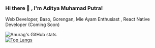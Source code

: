 ### Hi there 👋 , I'm Aditya Muhamad Putra!

Web Developer, Baso, Gorengan, Mie Ayam Enthusiast , React Native Developer (Coming Soon)

<!--
**adityamputra27/adityamputra27** is a ✨ _special_ ✨ repository because its `README.md` (this file) appears on your GitHub profile.

Here are some ideas to get you started:

🔭 I’m currently working on Madtive Studio as Junior Web Developer
🌱 I’m currently learning Docker, Lumen, Typescript, React and TailwindCSS
- 👯 I’m looking to collaborate on ...
- 🤔 I’m looking for help with ...
- 💬 Ask me about ...
- 📫 How to reach me: ...
- 😄 Pronouns: ...
- ⚡ Fun fact: ...
💕 Love Laravel & Vue JS so much.
-->
![Anurag's GitHub stats](https://github-readme-stats.vercel.app/api?username=adityamputra27&show_icons=true)
<br>
[![Top Langs](https://github-readme-stats.vercel.app/api/top-langs/?username=adityamputra27)](https://github.com/adityamputra27/github-readme-stats)
<!-- <img src="https://github-readme-stats.vercel.app/api/top-langs/?username=adityamputra27&theme=vue"> -->

